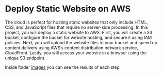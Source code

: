 # Deploy Static Website on AWS

The cloud is perfect for hosting static websites that only include HTML, CSS, and JavaScript files that require no server-side processing. In this project, you will deploy a static website to AWS. First, you will create a S3 bucket, configure the bucket for website hosting, and secure it using IAM policies. Next, you will upload the website files to your bucket and speed up content delivery using AWS’s content distribution network service, CloudFront. Lastly, you will access your website in a browser using the unique S3 endpoint.

Inside folder [images](https://github.com/herrera-luis/cloud-devops-nanodegree/tree/master/deploy%20static%20website%20on%20AWS/images) you can see the results of each step
